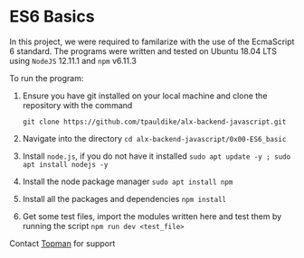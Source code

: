 # ES6 Basics
In this project, we were required to familarize with the use of the EcmaScript 6 standard. The programs were written and tested on  Ubuntu 18.04 LTS using `NodeJS` 12.11.1 and `npm` v6.11.3 

To run the program:
1. Ensure you have git installed on your local machine and clone the repository with the command

   `git clone https://github.com/tpauldike/alx-backend-javascript.git`
4. Navigate into the directory `cd alx-backend-javascript/0x00-ES6_basic`
5. Install `node.js`, if you do not have it installed `sudo apt update -y ; sudo apt install nodejs -y`
6. Install the node package manager `sudo apt install npm`
7. Install all the packages and dependencies `npm install`
8. Get some test files, import the modules written here and test them by running the script `npm run dev <test_file>`

Contact [Topman](mailto:topman4loveworld@gmail.com) for support
